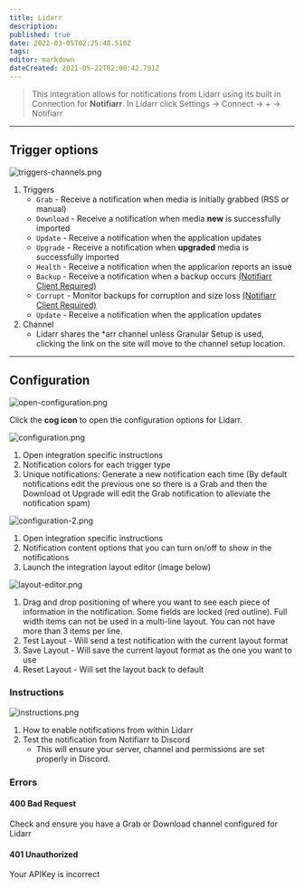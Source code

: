 ```yaml
---
title: Lidarr
description: 
published: true
date: 2022-03-05T02:25:48.510Z
tags: 
editor: markdown
dateCreated: 2021-05-22T02:00:42.791Z
---
```


> This integration allows for notifications from Lidarr using its built in Connection for **Notifiarr**. In Lidarr click Settings → Connect → + → Notifiarr

---

## Trigger options

![triggers-channels.png](/lidarr/chrome_sysywsuxtt.png)

1. Triggers
    - `Grab` - Receive a notification when media is initially grabbed (RSS or manual)
    - `Download` - Receive a notification when media **new** is successfully imported
    - `Update` - Receive a notification when the application updates
    - `Upgrade` - Receive a notification when **upgraded** media is successfully imported
    - `Health` - Receive a notification when the applicarion reports an issue
    - `Backup` - Receive a notification when a backup occurs [(Notifiarr Client Required)](/Client/Main)
    - `Corrupt` - Monitor backups for corruption and size loss [(Notifiarr Client Required)](/Client/Main)
    - `Update` - Receive a notification when the application updates
1. Channel
    - Lidarr shares the *arr channel unless Granular Setup is used, clicking the link on the site will move to the channel setup location.

---

## Configuration

![open-configuration.png](/lidarr/open-configuration.png)

Click the **cog icon** to open the configuration options for Lidarr.

![configuration.png](/lidarr/configuration.png)

1. Open integration specific instructions
1. Notification colors for each trigger type
1. Unique notifications: Generate a new notification each time (By default notifications edit the previous one so there is a Grab and then the Download ot Upgrade will edit the Grab notification to alleviate the notification spam)

![configuration-2.png](/lidarr/configuration-2.png)

1. Open integration specific instructions
1. Notification content options that you can turn on/off to show in the notifications
1. Launch the integration layout editor (image below)

![layout-editor.png](/lidarr/layout-editor.png)

1. Drag and drop positioning of where you want to see each piece of information in the notification. Some fields are locked (red outline). Full width items can not be used in a multi-line layout. You can not have more than 3 items per line.
1. Test Layout - Will send a test notification with the current layout format
1. Save Layout - Will save the current layout format as the one you want to use
1. Reset Layout - Will set the layout back to default

### Instructions

![instructions.png](/lidarr/instructions.png)

1. How to enable notifications from within Lidarr
1. Test the notification from Notifiarr to Discord
    - This will ensure your server, channel and permissions are set properly in Discord.

### Errors

#### 400 Bad Request

Check and ensure you have a Grab or Download channel configured for Lidarr

#### 401 Unauthorized

Your APIKey is incorrect